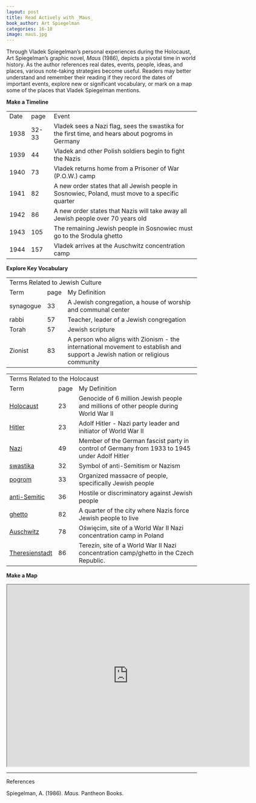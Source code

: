 ```yaml
---
layout: post
title: Read Actively with _Maus_
book_author: Art Spiegelman
categories: 16-18
image: maus.jpg
---
```


Through Vladek Spiegelman’s personal experiences during the Holocaust, Art
Spiegelman’s graphic novel, _Maus_ (1986)_,_ depicts a pivotal time in world
history. As the author references real dates, events, people, ideas, and places,
various note-taking strategies become useful. Readers may better understand and
remember their reading if they record the dates of important events, explore new
or significant vocabulary, or mark on a map some of the places that Vladek Spiegelman
mentions.

**Make a Timeline**

<table>
  <tr>
   <td>Date
   </td>
   <td>page
   </td>
   <td>Event
   </td>
  </tr>
  <tr>
   <td>1938
   </td>
   <td>32-33
   </td>
   <td>Vladek sees a Nazi flag, sees the swastika for the first time, and hears about pogroms in Germany
   </td>
  </tr>
  <tr>
   <td>1939
   </td>
   <td>44
   </td>
   <td>Vladek and other Polish soldiers begin to fight the Nazis
   </td>
  </tr>
  <tr>
   <td>1940
   </td>
   <td>73
   </td>
   <td>Vladek returns home from a Prisoner of War (P.O.W.) camp
   </td>
  </tr>
  <tr>
   <td>1941
   </td>
   <td>82
   </td>
   <td>A new order states that all Jewish people in Sosnowiec, Poland, must move to a specific quarter
   </td>
  </tr>
  <tr>
   <td>1942
   </td>
   <td>86
   </td>
   <td>A new order states that Nazis will take away all Jewish people over 70 years old
   </td>
  </tr>
  <tr>
   <td>1943
   </td>
   <td>105
   </td>
   <td>The remaining Jewish people in Sosnowiec must go to the Srodula ghetto
   </td>
  </tr>
  <tr>
   <td>1944
   </td>
   <td>157
   </td>
   <td>Vladek arrives at the Auschwitz concentration camp
   </td>
  </tr>
</table>

**Explore Key Vocabulary**

<table>
  <tr>
   <td colspan="3" >Terms Related to Jewish Culture
   </td>
  </tr>
  <tr>
   <td>Term
   </td>
   <td>page
   </td>
   <td>My Definition
   </td>
  </tr>
  <tr>
   <td>synagogue
   </td>
   <td>33
   </td>
   <td>A Jewish congregation, a house of worship and communal center
   </td>
  </tr>
  <tr>
   <td>rabbi
   </td>
   <td>57
   </td>
   <td>Teacher, leader of a Jewish congregation
   </td>
  </tr>
  <tr>
   <td>Torah
   </td>
   <td>57
   </td>
   <td>Jewish scripture
   </td>
  </tr>
  <tr>
   <td>Zionist
   </td>
   <td>83
   </td>
   <td>A person who aligns with Zionism - the international movement to establish and support a Jewish nation or religious community
   </td>
  </tr>
</table>

<table>
  <tr>
   <td colspan="3" >Terms Related to the Holocaust
   </td>
  </tr>
  <tr>
   <td>Term
   </td>
   <td>page
   </td>
   <td>My Definition
   </td>
  </tr>
  <tr>
   <td><a href="https://encyclopedia.ushmm.org/content/en/article/introduction-to-the-holocaust">Holocaust</a>
   </td>
   <td>23
   </td>
   <td>Genocide of 6 million Jewish people and millions of other people during World War II
   </td>
  </tr>
  <tr>
   <td><a href="https://encyclopedia.ushmm.org/search?query=Hitler&languages%5B%5D=en">Hitler</a>
   </td>
   <td>23
   </td>
   <td>Adolf Hitler - Nazi party leader and initiator of World War II
   </td>
  </tr>
  <tr>
   <td><a href="https://encyclopedia.ushmm.org/search?query=Nazi&languages%5B%5D=en">Nazi</a>
   </td>
   <td>49
   </td>
   <td>Member of the German fascist party in control of Germany from 1933 to 1945 under Adolf Hitler
   </td>
  </tr>
  <tr>
   <td><a href="https://encyclopedia.ushmm.org/search?query=swastika&languages%5B%5D=en">swastika</a>
   </td>
   <td>32
   </td>
   <td>Symbol of anti-Semitism or Nazism
   </td>
  </tr>
  <tr>
   <td><a href="https://encyclopedia.ushmm.org/search?query=pogrom&languages%5B%5D=en">pogrom</a>
   </td>
   <td>33
   </td>
   <td>Organized massacre of people, specifically Jewish people
   </td>
  </tr>
  <tr>
   <td><a href="https://encyclopedia.ushmm.org/search?query=antisemitic&languages%5B%5D=en">anti-Semitic</a>
   </td>
   <td>36
   </td>
   <td>Hostile or discriminatory against Jewish people
   </td>
  </tr>
  <tr>
   <td><a href="https://encyclopedia.ushmm.org/search?query=ghetto&languages%5B%5D=en">ghetto</a>
   </td>
   <td>82
   </td>
   <td>A quarter of the city where Nazis force Jewish people to live
   </td>
  </tr>
  <tr>
   <td><a href="https://encyclopedia.ushmm.org/search?query=Auschwitz&languages%5B%5D=en">Auschwitz</a>
   </td>
   <td>78
   </td>
   <td>Oświęcim, site of a World War II Nazi concentration camp in Poland
   </td>
  </tr>
  <tr>
   <td><a href="https://encyclopedia.ushmm.org/search?query=Theresienstadt&languages%5B%5D=en">Theresienstadt</a>
   </td>
   <td>86
   </td>
   <td>Terezín, site of a World War II Nazi concentration camp/ghetto in the Czech Republic.
   </td>
  </tr>
</table>

**Make a Map**

<iframe src="https://www.google.com/maps/d/embed?mid=1SUDjZojbCvDf3EdYobqR741YjLlj-8nO" width="640" height="480"></iframe>

<br>

---
References

Spiegelman, A. (1986). _Maus._ Pantheon Books.
